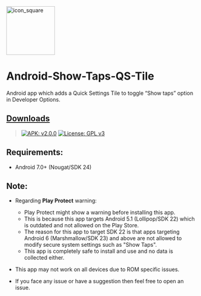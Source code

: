 <img width="128" height="128" src="https://i.imgur.com/P1o0xSI.png" alt="icon_square">

# Android-Show-Taps-QS-Tile

Android app which adds a Quick Settings Tile to toggle “Show taps” option in Developer Options.

## [Downloads](https://github.com/VarunS2002/Android-Show-Taps-QS-Tile/releases/)

> [![APK: v2.0.0](https://img.shields.io/badge/APK-v2.0.0-brightgreen)](https://github.com/VarunS2002/Android-Show-Taps-QS-Tile/releases/download/2.0.0/Android-Show-Taps-QS-Tile_2.0.0.apk)
[![License: GPL v3](https://img.shields.io/badge/License-GPLv3-blue.svg)](https://www.gnu.org/licenses/gpl-3.0)

## Requirements:

- Android 7.0+ (Nougat/SDK 24)

## Note:

- Regarding **Play Protect** warning:
  - Play Protect might show a warning before installing this app.
  - This is because this app targets Android 5.1 (Lollipop/SDK 22) which is outdated and not allowed on the Play Store.
  - The reason for this app to target SDK 22 is that apps targeting Android 6 (Marshmallow/SDK 23) and above are not allowed to modify secure system settings such as "Show Taps".
  - This app is completely safe to install and use and no data is collected either.

- This app may not work on all devices due to ROM specific issues.

- If you face any issue or have a suggestion then feel free to open an issue.

